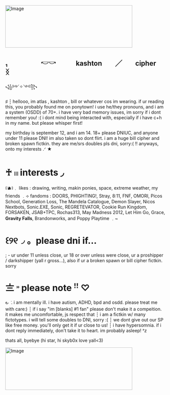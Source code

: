 <img width="400" height="134" alt="Image" src="https://github.com/user-attachments/assets/8cccd0b5-6e72-45f3-a582-be0cb67bdf9a" />

## ₁　　　　　𓎢𓎡　　　kashton　　╱　　cipher　　ᛝ


꧁༻✧༺꧂

♯ ┆ hellooo, im atlas , kashton , bill or whatever cos im wearing. if ur reading this, you probably found me on ponytown! 
i use he/they pronouns, and i am a system (OSDD) of 70+. i have very bad memory issues, im sorry if i dont remember you! :(
i dont mind being interacted with, especially if i have c+h in my name. but please whisper first! 

my birthday is september 12, and i am 14. 18+ please DNIUC, and anyone under 11 please DNI! im also taken so dont flirt.
i am a huge bill cipher and broken spawn fictkin. they are me/srs doubles pls dni, sorry:( !!
anyways, onto my interests .ᐟ ★

# ♰ 𓏼  interests ◞

꒰🫐꒱﹒ likes : drawing, writing, makin ponies, space, extreme weather, my friends ﹒⟢ fandoms : DOORS, PHIGHTING!, Stray, 8:11, FNF, OMORI, Picos School, Generation Loss, The Mandela Catalogue, Demon Slayer, Nicos Nextbots, Sonic.EXE, Sonic, REGRETEVATOR, Cookie Run Kingdom, FORSAKEN, JSAB+TPC, Rochas313, May Madness 2012, Let Him Go, Grace, **Gravity Falls**, Brandonworks, 
and Poppy Playtime ﹒~

# ꒰୨୧◞ 。please dni if...⠀

; - ur under 11 unless close, ur 18 or over unless were close, ur a proshipper / darkshipper (yall r gross...), also if ur a broken spawn or bill cipher fictkin. sorry

# 〨   ˒˒   please note    ꜝꜝ ♡

౿ ݁  .            i am mentally ill. i have autism, ADHD, bpd and osdd. please treat me with care:) ┆ if i say "im [blanks] #1 fan" please don't make it a compeition. it makes me uncomfortable, js respect that ┆ i am a fictkin w/ many fictotypes. i will tell some doubles to DNI, sorry :( ┆  we dont give out our SP like free money. you'll only get it if ur close to us! ┆ i have hypersomnia. if i dont reply immediately, don't take it to heart. im probably asleep! ᶻ𝗓

thats all, byebye
(hi star, hi skyb0x love yall<3)

<img width="400" height="134" alt="Image" src="https://github.com/user-attachments/assets/8cccd0b5-6e72-45f3-a582-be0cb67bdf9a" />

